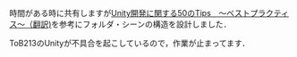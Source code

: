 時間がある時に共有しますが[Unity開発に関する50のTips　〜ベストプラクティス〜（翻訳)](https://warapuri.com/post/28972633000/unity%E9%96%8B%E7%99%BA%E3%81%AB%E9%96%A2%E3%81%99%E3%82%8B50%E3%81%AEtips-%E3%83%99%E3%82%B9%E3%83%88%E3%83%97%E3%83%A9%E3%82%AF%E3%83%86%E3%82%A3%E3%82%B9%E7%BF%BB%E8%A8%B3])を参考にフォルダ・シーンの構造を設計しました．

ToB213のUnityが不具合を起こしているので，作業が止まってます．
